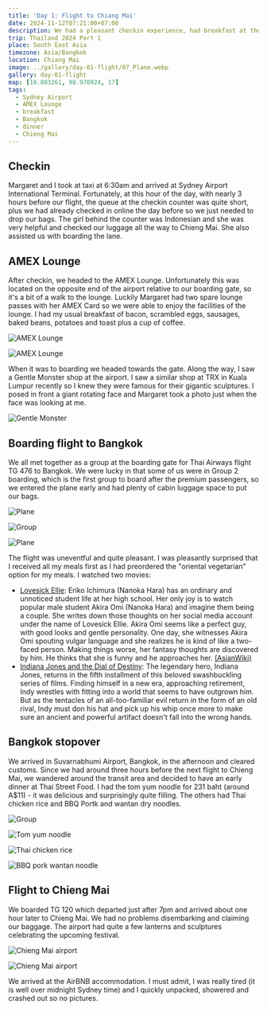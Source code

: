 ```yaml
---
title: 'Day 1: Flight to Chiang Mai'
date: 2024-11-12T07:21:00+07:00
description: We had a pleasant checkin experience, had breakfast at the AMEX lounge, before boarding a flight to Bangkok. We stopped for 3 hours in Bangkok which was enough time, before boarding a flight to Chieng Mai. We arrived safely and checked into an AirBNB house for our stay here.
trip: Thailand 2024 Part 1
place: South East Asia
timezone: Asia/Bangkok
location: Chiang Mai
image: ../gallery/day-01-flight/07_Plane.webp
gallery: day-01-flight
map: [18.803261, 98.970924, 17]
tags:
  - Sydney Airport
  - AMEX Lounge
  - breakfast
  - Bangkok
  - dinner
  - Chieng Mai
---
```


## Checkin

Margaret and I took at taxi at 6:30am and arrived at Sydney Airport International Terminal. Fortunately, at this hour of the day, with nearly 3 hours before our flight, the queue at the checkin counter was quite short, plus we had already checked in online the day before so we just needed to drop our bags. The girl behind the counter was Indonesian and she was very helpful and checked our luggage all the way to Chieng Mai. She also assisted us with boarding the lane.

## AMEX Lounge

After checkin, we headed to the AMEX Lounge. Unfortunately this was located on the opposite end of the airport relative to our boarding gate, so it's a bit of a walk to the lounge. Luckily Margaret had two spare lounge passes with her AMEX Card so we were able to enjoy the facilities of the lounge. I had my usual breakfast of bacon, scrambled eggs, sausages, baked beans, potatoes and toast plus a cup of coffee.

![AMEX Lounge](../gallery/day-01-flight/02_AMEX_Lounge.webp)

![AMEX Lounge](../gallery/day-01-flight/03_AMEX_Lounge.webp)

When it was to boarding we headed towards the gate. Along the way, I saw a Gentle Monster shop at the airport. I saw a similar shop at TRX in Kuala Lumpur recently so I knew they were famous for their gigantic sculptures. I posed in front a giant rotating face and Margaret took a photo just when the face was looking at me.

![Gentle Monster](../gallery/day-01-flight/05_Gentle_Monster.webp)

## Boarding flight to Bangkok

We all met together as a group at the boarding gate for Thai Airways flight TG 476 to Bangkok. We were lucky in that some of us were in Group 2 boarding, which is the first group to board after the premium passengers, so we entered the plane early and had plenty of cabin luggage space to put our bags.

![Plane](../gallery/day-01-flight/04_Plane.webp)

![Group](../gallery/day-01-flight/06_Group.webp)

![Plane](../gallery/day-01-flight/07_Plane.webp)

The flight was uneventful and quite pleasant. I was pleasantly surprised that I received all my meals first as I had preordered the "oriental vegetarian" option for my meals. I watched two movies:

- [Lovesick Ellie](https://www.dailymotion.com/video/x95s79u): Eriko Ichimura (Nanoka Hara) has an ordinary and unnoticed student life at her high school. Her only joy is to watch popular male student Akira Omi (Nanoka Hara) and imagine them being a couple. She writes down those thoughts on her social media account under the name of Lovesick Ellie. Akira Omi seems like a perfect guy, with good looks and gentle personality. One day, she witnesses Akira Omi spouting vulgar language and she realizes he is kind of like a two-faced person. Making things worse, her fantasy thoughts are discovered by him. He thinks that she is funny and he approaches her. [(AsianWiki)](https://asianwiki.com/Lovesick_Ellie)
- [Indiana Jones and the Dial of Destiny](https://www.imdb.com/title/tt28194558/): The legendary hero, Indiana Jones, returns in the fifth installment of this beloved swashbuckling series of films. Finding himself in a new era, approaching retirement, Indy wrestles with fitting into a world that seems to have outgrown him. But as the tentacles of an all-too-familiar evil return in the form of an old rival, Indy must don his hat and pick up his whip once more to make sure an ancient and powerful artifact doesn't fall into the wrong hands.

## Bangkok stopover

We arrived in Suvarnabhumi Airport, Bangkok, in the afternoon and cleared customs. Since we had around three hours before the next flight to Chieng Mai, we wandered around the transit area and decided to have an early dinner at Thai Street Food. I had the tom yum noodle for 231 baht (around A$11) - it was delicious and surprisingly quite filling. The others had Thai chicken rice and BBQ Portk and wantan dry noodles.

![Group](../gallery/day-01-flight/11_Group.webp)

![Tom yum noodle](../gallery/day-01-flight/12_Tom_yum_noodle.webp)

![Thai chicken rice](../gallery/day-01-flight/13_Chicken_rice.webp)

![BBQ pork wantan noodle](../gallery/day-01-flight/14_BBQ_pork_wantan_noodle.webp)

## Flight to Chieng Mai

We boarded TG 120 which departed just after 7pm and arrived about one hour later to Chieng Mai. We had no problems disembarking and claiming our baggage. The airport had quite a few lanterns and sculptures celebrating the upcoming festival.

![Chieng Mai airport](../gallery/day-01-flight/21_Chiangmai_airport.webp)

![Chieng Mai airport](../gallery/day-01-flight/22_Chiangmai_airport.webp)

We arrived at the AirBNB accommodation. I must admit, I was really tired (it is well over midnight Sydney time) and I quickly unpacked, showered and crashed out so no pictures.

